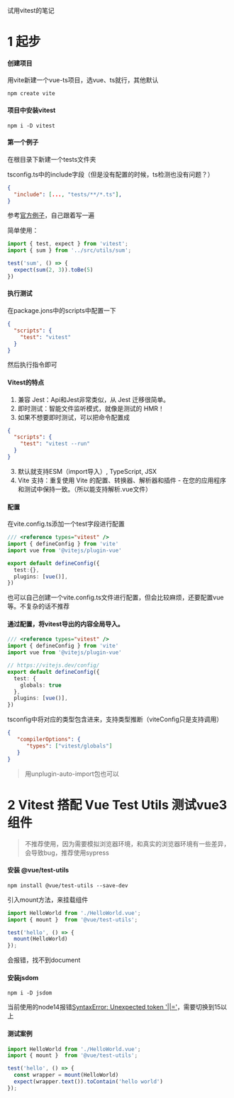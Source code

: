 试用vitest的笔记
# 1 起步
#### 创建项目
用vite新建一个vue-ts项目，选vue、ts就行，其他默认
```shell
npm create vite
```

#### 项目中安装vitest
```shell
npm i -D vitest
```

#### 第一个例子
在根目录下新建一个tests文件夹

tsconfig.ts中的include字段（但是没有配置的时候，ts检测也没有问题？）
```json
{
  "include": [..., "tests/**/*.ts"],
}
```

参考[官方例子](https://cn.vitest.dev/guide/#%E7%BC%96%E5%86%99%E6%B5%8B%E8%AF%95)，自己跟着写一遍

简单使用：
```ts
import { test, expect } from 'vitest';
import { sum } from '../src/utils/sum';

test('sum', () => {
  expect(sum(2, 3)).toBe(5)
})

```

#### 执行测试
在package.jons中的scripts中配置一下
```json
{
  "scripts": {
    "test": "vitest"
  }
}
```

然后执行指令即可

#### Vitest的特点
1. 兼容 Jest：Api和Jest非常类似，从 Jest 迁移很简单。
2. 即时测试：智能文件监听模式，就像是测试的 HMR！
  1. 如果不想要即时测试，可以把命令配置成
```json
{
  "scripts": {
    "test": "vitest --run"
  }
}
```
3. 默认就支持ESM（import导入）, TypeScript, JSX
4. Vite 支持：重复使用 Vite 的配置、转换器、解析器和插件 - 在您的应用程序和测试中保持一致。（所以能支持解析.vue文件）

#### 配置
在vite.config.ts添加一个test字段进行配置
```ts
/// <reference types="vitest" />
import { defineConfig } from 'vite'
import vue from '@vitejs/plugin-vue'

export default defineConfig({
  test:{},
  plugins: [vue()],
})
```
也可以自己创建一个vite.config.ts文件进行配置，但会比较麻烦，还要配置vue等。不复杂的话不推荐

#### 通过配置，将vitest导出的内容全局导入。
```ts
/// <reference types="vitest" />
import { defineConfig } from 'vite'
import vue from '@vitejs/plugin-vue'

// https://vitejs.dev/config/
export default defineConfig({
  test: {
    globals: true
  },
  plugins: [vue()],
})

```
tsconfig中将对应的类型包含进来，支持类型推断（viteConfig只是支持调用）
```json
{
   "compilerOptions": {
      "types": ["vitest/globals"]
   }
}
```

> 用unplugin-auto-import包也可以

# 2 Vitest 搭配 Vue Test Utils 测试vue3组件
>不推荐使用，因为需要模拟浏览器环境，和真实的浏览器环境有一些差异，会导致bug，推荐使用sypress

#### 安装 @vue/test-utils 
```
npm install @vue/test-utils --save-dev
```
引入mount方法，来挂载组件
```ts
import HelloWorld from './HelloWorld.vue';
import { mount }  from '@vue/test-utils';

test('hello', () => {
  mount(HelloWorld)
});

```

会报错，找不到document

#### 安装jsdom
```shell
npm i -D jsdom
```

当前使用的node14报错[SyntaxError: Unexpected token '||='](https://stackoverflow.com/questions/72522748/syntaxerror-unexpected-token)，需要切换到15以上

#### 测试案例
```ts
import HelloWorld from './HelloWorld.vue';
import { mount }  from '@vue/test-utils';

test('hello', () => {
  const wrapper = mount(HelloWorld)
  expect(wrapper.text()).toContain('hello world')
});
```
